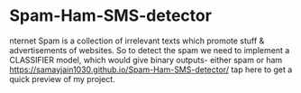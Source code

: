 # Spam-Ham-SMS-detector
nternet Spam is a collection of irrelevant texts which promote stuff &amp; advertisements of websites. So to detect the spam we need to implement a CLASSIFIER model, which would give binary outputs- either spam or ham
https://samayjain1030.github.io/Spam-Ham-SMS-detector/ tap here to get a quick preview of my project.
